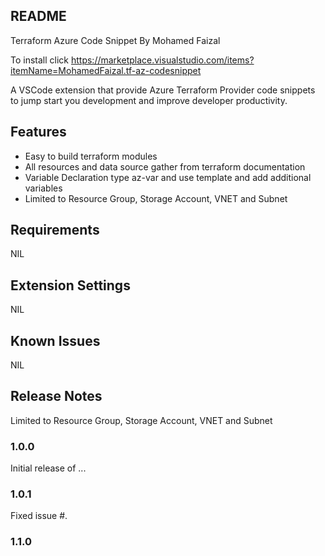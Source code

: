 ## README
Terraform Azure Code Snippet By Mohamed Faizal

To install click https://marketplace.visualstudio.com/items?itemName=MohamedFaizal.tf-az-codesnippet

A VSCode extension that provide Azure Terraform Provider code snippets to jump start you development and improve developer productivity. 

## Features

- Easy to build terraform modules 
- All resources and data source gather from terraform documentation
- Variable Declaration type az-var and use template and add additional variables
- Limited to Resource Group, Storage Account, VNET and Subnet 


## Requirements

NIL

## Extension Settings

NIL 

## Known Issues

NIL

## Release Notes

Limited to Resource Group, Storage Account, VNET and Subnet 

### 1.0.0

Initial release of ...

### 1.0.1

Fixed issue #.

### 1.1.0

